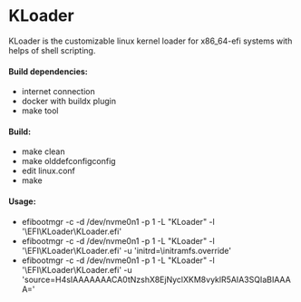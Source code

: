 # KLoader
KLoader is the customizable linux kernel loader for x86_64-efi systems with helps of shell scripting.

#### Build dependencies:
- internet connection
- docker with buildx plugin
- make tool

#### Build:
- make clean
- make olddefconfigconfig
- edit linux.conf
- make

#### Usage:
- efibootmgr -c -d /dev/nvme0n1 -p 1 -L "KLoader" -l '\EFI\KLoader\KLoader.efi'
- efibootmgr -c -d /dev/nvme0n1 -p 1 -L "KLoader" -l '\EFI\KLoader\KLoader.efi' -u 'initrd=\initramfs.override'
- efibootmgr -c -d /dev/nvme0n1 -p 1 -L "KLoader" -l '\EFI\KLoader\KLoader.efi' -u 'source=H4sIAAAAAAACA0tNzshX8EjNyclXKM8vyklR5AIA3SQIaBIAAAA='

